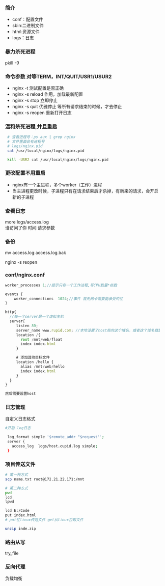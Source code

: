 ### 简介
- conf：配置文件
- sbin:二进制文件
- html:资源文件
- logs：日志

### 暴力杀死进程
pkill -9

### 命令参数  对等TERM，INT/QUIT/USR1/USUR2
- nginx -t 测试配置是否正确
- nginx  -s reload 作用，加载最新配置
- nginx -s stop 立即停止
- nginx -s quit 优雅停止 等所有请求结束的时候，才去停止
- nginx -s reopen 重新打开日志

### 温和杀死进程,并且重启
```bash
 # 查看进程号：ps aux | grep nginx
 # 文件里面会有进程号
 # logs/nginx.pid 
 cat /usr/local/nginx/logs/nginx.pid 

 kill -USR2 cat /usr/local/nginx/logs/nginx.pid
``` 

### 更改配置不用重启
- nginx有一个主进程，多个worker（工作）进程
- 当主进程更改时候，子进程只有在请求结束后才杀掉，有新来的请求，会开启新的子进程

### 查看日志
more logs/access.log  
谁访问了你 时间 请求参数

### 备份
mv access.log access.log.bak

nginx -s reopen


### conf/nginx.conf
```javascript
worker_processes 1;//提示只有一个工作进程,写CPU数量*核数

events {
    worker_connections  1024;//事件 首先网卡需要能承受的住
}

http{
  //每一个server是一个虚拟主机
  server{
     listen 80;
     server_name www.rupid.com; //本地设置了host指向这个域名，或者这个域名就是你的
     location /{
       root /mnt/web/float
       index index.html
     }

     # 添加其他目标文件
     location /hello {
       alias /mnt/web/hello
       index index.html
     }
  }
}

然后需要设置host

```

### 日志管理 
自定义日志格式
```bash
#开启 log日志

 log_format simple '$remote_addr "$request"';
 server {
   access_log  logs/host.cupid.log simple;  
 }

```

### 项目传送文件
```bash
# 第一种方式
scp name.txt root@172.21.22.171:/mnt

# 第二种方式
pwd
lcd 
lpwd

lcd E:/Code
put index.html 
# put往linux传送文件 get从linux拉取文件

unzip inde.zip


```

### 路由从写
try_file

### 反向代理

负载均衡